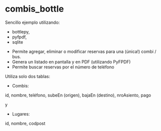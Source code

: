 # combis_bottle

Sencillo ejemplo utilizando:
 
 * bottlepy, 
 * pyfpdf, 
 * sqlite

- Permite agregar, eliminar o modificar reservas para una (única!) combi / bus. 
- Genera un listado en pantalla y en PDF (utilizando PyFPDF)
- Permite buscar reservas por el número de teléfono 

Utiliza solo dos tablas:

- Combis:

 id, nombre, teléfono, subeEn (origen), bajaEn (destino), nroAsiento, pago

y 

- Lugares:

 id, nombre, codpost

